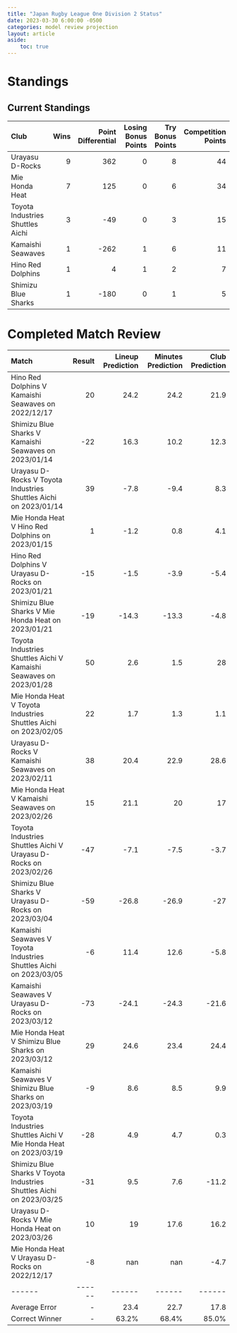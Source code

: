 ```yaml
---  
title: "Japan Rugby League One Division 2 Status"  
date: 2023-03-30 6:00:00 -0500  
categories: model review projection  
layout: article  
aside:  
    toc: true  
---
```

# Standings

## Current Standings


| Club                             |   Wins |   Point Differential |   Losing Bonus Points |   Try Bonus Points |   Competition Points |
|:---------------------------------|-------:|---------------------:|----------------------:|-------------------:|---------------------:|
| Urayasu D-Rocks                  |      9 |                  362 |                     0 |                  8 |                   44 |
| Mie Honda Heat                   |      7 |                  125 |                     0 |                  6 |                   34 |
| Toyota Industries Shuttles Aichi |      3 |                  -49 |                     0 |                  3 |                   15 |
| Kamaishi Seawaves                |      1 |                 -262 |                     1 |                  6 |                   11 |
| Hino Red Dolphins                |      1 |                    4 |                     1 |                  2 |                    7 |
| Shimizu Blue Sharks              |      1 |                 -180 |                     0 |                  1 |                    5 |



# Completed Match Review


| Match                                                                |   Result |   Lineup Prediction |   Minutes Prediction |   Club Prediction |
|:---------------------------------------------------------------------|---------:|--------------------:|---------------------:|------------------:|
| Hino Red Dolphins V Kamaishi Seawaves on 2022/12/17                  |       20 |                24.2 |                 24.2 |              21.9 |
| Shimizu Blue Sharks V Kamaishi Seawaves on 2023/01/14                |      -22 |                16.3 |                 10.2 |              12.3 |
| Urayasu D-Rocks V Toyota Industries Shuttles Aichi on 2023/01/14     |       39 |                -7.8 |                 -9.4 |               8.3 |
| Mie Honda Heat V Hino Red Dolphins on 2023/01/15                     |        1 |                -1.2 |                  0.8 |               4.1 |
| Hino Red Dolphins V Urayasu D-Rocks on 2023/01/21                    |      -15 |                -1.5 |                 -3.9 |              -5.4 |
| Shimizu Blue Sharks V Mie Honda Heat on 2023/01/21                   |      -19 |               -14.3 |                -13.3 |              -4.8 |
| Toyota Industries Shuttles Aichi V Kamaishi Seawaves on 2023/01/28   |       50 |                 2.6 |                  1.5 |              28   |
| Mie Honda Heat V Toyota Industries Shuttles Aichi on 2023/02/05      |       22 |                 1.7 |                  1.3 |               1.1 |
| Urayasu D-Rocks V Kamaishi Seawaves on 2023/02/11                    |       38 |                20.4 |                 22.9 |              28.6 |
| Mie Honda Heat V Kamaishi Seawaves on 2023/02/26                     |       15 |                21.1 |                 20   |              17   |
| Toyota Industries Shuttles Aichi V Urayasu D-Rocks on 2023/02/26     |      -47 |                -7.1 |                 -7.5 |              -3.7 |
| Shimizu Blue Sharks V Urayasu D-Rocks on 2023/03/04                  |      -59 |               -26.8 |                -26.9 |             -27   |
| Kamaishi Seawaves V Toyota Industries Shuttles Aichi on 2023/03/05   |       -6 |                11.4 |                 12.6 |              -5.8 |
| Kamaishi Seawaves V Urayasu D-Rocks on 2023/03/12                    |      -73 |               -24.1 |                -24.3 |             -21.6 |
| Mie Honda Heat V Shimizu Blue Sharks on 2023/03/12                   |       29 |                24.6 |                 23.4 |              24.4 |
| Kamaishi Seawaves V Shimizu Blue Sharks on 2023/03/19                |       -9 |                 8.6 |                  8.5 |               9.9 |
| Toyota Industries Shuttles Aichi V Mie Honda Heat on 2023/03/19      |      -28 |                 4.9 |                  4.7 |               0.3 |
| Shimizu Blue Sharks V Toyota Industries Shuttles Aichi on 2023/03/25 |      -31 |                 9.5 |                  7.6 |             -11.2 |
| Urayasu D-Rocks V Mie Honda Heat on 2023/03/26                       |       10 |                19   |                 17.6 |              16.2 |
| Mie Honda Heat V Urayasu D-Rocks on 2022/12/17                       |       -8 |               nan   |                nan   |              -4.7 |
| ------ | ------ | ------ | ------ | ------ |
| Average Error |       - | 23.4 | 22.7 | 17.8 |
| Correct Winner |       - | 63.2% | 68.4% | 85.0% |

